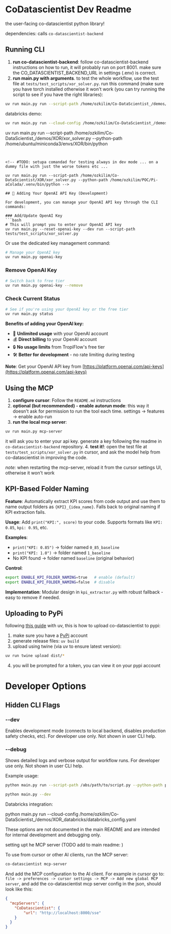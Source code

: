 # CoDatascientist Dev Readme
the user-facing co-datascientist python library!

dependencies: calls `co-datascientist-backend`

## Running CLI

1. **run co-datascientist-backend**: follow co-datascientist-backend instructions on how to run, it will probably run on port 8001. make sure the CO_DATASCIENTIST_BACKEND_URL in settings (.env) is correct.
2. **run main.py with arguments**. to test the whole workflow, use the test file at `tests/test_scripts/xor_solver.py`. 
run this command (make sure you have torch installed otherwise it won't work (you can try running the script to see if you have the right libraries): 
```bash
uv run main.py run --script-path /home/ozkilim/Co-DataScientist_/demos/ppi_demo_2/ppi.py  --python-path /home/ubuntu/miniconda3/bin/python
```


databricks demo: 
```bash
uv run main.py run --cloud-config /home/ozkilim/Co-DataScientist_/demos/XOR_databricks/databricks_config.yaml
```
uv run main.py run --script-path /home/ozkilim/Co-DataScientist_/demos/XOR/xor_solver.py  --python-path /home/ubuntu/miniconda3/envs/XOR/bin/python
```


<!-- #TODO: setupa comandad for testing always in dev mode ... on a dummy file with just the worse tokens etc ... 

uv run main.py run --script-path /home/ozkilim/Co-DataScientist/XOR/xor_solver.py --python-path /home/ozkilim/POC/Pi-aColada/.venv/bin/python -->

## 🔑 Adding Your OpenAI API Key (Development)

For development, you can manage your OpenAI API key through the CLI commands:

### Add/Update OpenAI Key
```bash
# This will prompt you to enter your OpenAI API key
uv run main.py --reset-openai-key --dev run --script-path tests/test_scripts/xor_solver.py
```

Or use the dedicated key management command:
```bash
# Manage your OpenAI key
uv run main.py openai-key
```

### Remove OpenAI Key
```bash
# Switch back to free tier
uv run main.py openai-key --remove
```

### Check Current Status
```bash
# See if you're using your OpenAI key or the free tier
uv run main.py status
```

**Benefits of adding your OpenAI key:**
- 🚀 **Unlimited usage** with your OpenAI account
- 💰 **Direct billing** to your OpenAI account  
- 🔒 **No usage limits** from TropiFlow's free tier
- 🛠️ **Better for development** - no rate limiting during testing

**Note**: Get your OpenAI API key from [https://platform.openai.com/api-keys](https://platform.openai.com/api-keys)

## Using the MCP

1. **configure cursor**: Follow the `README.md` instructions
2. **optional (but recommended) - enable autorun mode**: this way it doesn't ask for permission to run the tool each time. settings → features → enable auto-run 
3. **run the local mcp server**: 
```bash
uv run main.py mcp-server
```
it will ask you to enter your api key. generate a key following the readme in `co-datascientist-backend` repository.
4. **test it!**: open the test file at `tests/test_scripts/xor_solver.py` in cursor, and ask the model help from co-datascientist in improving the code.

*note:* when restarting the mcp-server, reload it from the cursor settings UI, otherwise it won't work

## KPI-Based Folder Naming

**Feature**: Automatically extract KPI scores from code output and use them to name output folders as `{KPI}_{idea_name}`. Falls back to original naming if KPI extraction fails.

**Usage**: Add `print("KPI:", score)` to your code. Supports formats like `KPI: 0.85`, `kpi: 0.95`, etc.

**Examples**: 
- `print("KPI: 0.85")` → folder named `0_85_baseline`
- `print("KPI: 1.0")` → folder named `1_baseline`
- No KPI found → folder named `baseline` (original behavior)

**Control**: 
```bash
export ENABLE_KPI_FOLDER_NAMING=true   # enable (default)
export ENABLE_KPI_FOLDER_NAMING=false  # disable
```

**Implementation**: Modular design in `kpi_extractor.py` with robust fallback - easy to remove if needed.
 
## Uploading to PyPi
following [this guide](https://packaging.python.org/en/latest/guides/distributing-packages-using-setuptools/) with uv, this is how to upload co-datascientist to pypi:
1. make sure you have a [PyPi](https://pypi.org/) account
2. generate release files: `uv build`
3. upload using twine (via uv to ensure latest version):
```bash
uv run twine upload dist/*
``` 
4. you will be prompted for a token, you can view it on your pypi account

# Developer Options

## Hidden CLI Flags

### --dev
Enables development mode (connects to local backend, disables production safety checks, etc). For developer use only. Not shown in user CLI help.

### --debug
Shows detailed logs and verbose output for workflow runs. For developer use only. Not shown in user CLI help.

Example usage:

```bash
python main.py run --script-path /abs/path/to/script.py --python-path python --debug
```

```bash
python main.py --dev
```

Databricks integration: 

python main.py run --cloud-config /home/ozkilim/Co-DataScientist_/demos/XOR_databricks/databricks_config.yaml


These options are not documented in the main README and are intended for internal development and debugging only.




setting upt he MCP server (TODO add to main readme: )

To use from cursor or other AI clients, run the MCP server:
```bash
co-datascientist mcp-server
```

And add the MCP configuration to the AI client. For example in cursor go to:
`file -> preferences -> cursor settings -> MCP -> Add new global MCP server`,
and add the co-datascientist mcp server config in the json, should look like this:
```json
{
  "mcpServers": {
    "CoDatascientist": {
        "url": "http://localhost:8000/sse"
    }
  }
}